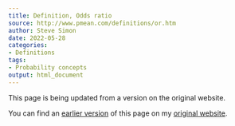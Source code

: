 ```yaml
---
title: Definition, Odds ratio
source: http://www.pmean.com/definitions/or.htm
author: Steve Simon
date: 2022-05-28
categories:
- Definitions
tags:
- Probability concepts
output: html_document
---
```


This page is being updated from a version on the original website.

<!---More--->


You can find an [earlier version][sim1] of this page on my [original website][sim2].

[sim1]: http://www.pmean.com/definitions/or.htm
[sim2]: http://www.pmean.com/original_site.html
